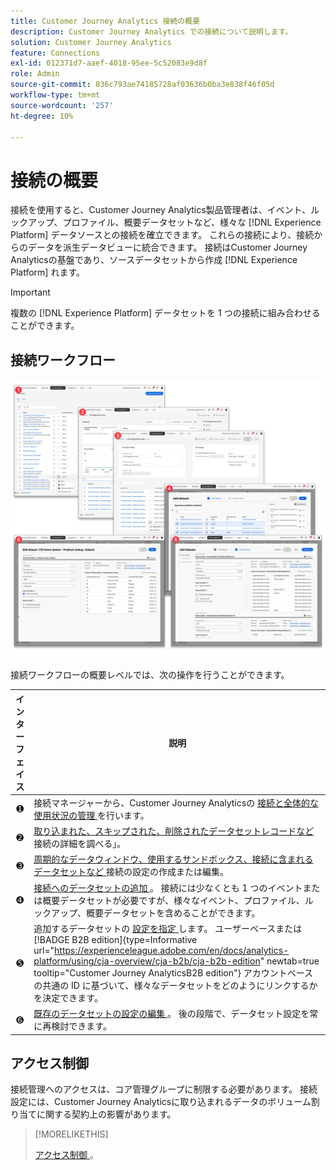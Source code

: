 ```yaml
---
title: Customer Journey Analytics 接続の概要
description: Customer Journey Analytics での接続について説明します。
solution: Customer Journey Analytics
feature: Connections
exl-id: 012371d7-aaef-4018-95ee-5c52083e9d8f
role: Admin
source-git-commit: 836c793ae74185728af03636b0ba3e838f46f05d
workflow-type: tm+mt
source-wordcount: '257'
ht-degree: 10%

---
```


# 接続の概要

接続を使用すると、Customer Journey Analytics製品管理者は、イベント、ルックアップ、プロファイル、概要データセットなど、様々な [!DNL  Experience Platform] データソースとの接続を確立できます。 これらの接続により、接続からのデータを派生データビューに統合できます。 接続はCustomer Journey Analyticsの基盤であり、ソースデータセットから作成 [!DNL Experience Platform] れます。

>[!IMPORTANT]
>
>複数の [!DNL Experience Platform] データセットを 1 つの接続に組み合わせることができます。


## 接続ワークフロー

![ 接続ワークフロー ](assets/connection-workflow.png)

<!-- Outdated interface 

>[!BEGINSHADEBOX]

See ![VideoCheckedOut](/help/assets/icons/VideoCheckedOut.svg) [Configuring connections](https://video.tv.adobe.com/v/35111/?quality=12&learn=on){target="_blank"} for a demo video.

>[!ENDSHADEBOX]

-->

接続ワークフローの概要レベルでは、次の操作を行うことができます。

| インターフェイス | 説明 |
|:---:|---|
| ➊ | 接続マネージャーから、Customer Journey Analyticsの [ 接続と全体的な使用状況の管理 ](manage-connections.md) を行います。 |
| ➋ | [ 取り込まれた、スキップされた、削除されたデータセットレコードなど ](manage-connections.md#connection-details) 接続の詳細を調べる」。 |
| ➌ | [ 周期的なデータウィンドウ、使用するサンドボックス、接続に含まれるデータセットなど ](create-connection.md#create-or-edit-a-connection) 接続の設定の作成または編集。 |
| ➍ | [ 接続へのデータセットの追加 ](create-connection.md#add-datasets)。 接続には少なくとも 1 つのイベントまたは概要データセットが必要ですが、様々なイベント、プロファイル、ルックアップ、概要データセットを含めることができます。 |
| ➎ | 追加するデータセットの [ 設定を指定 ](create-connection.md#dataset-settings) します。 ユーザーベースまたは [!BADGE B2B edition]{type=Informative url="https://experienceleague.adobe.com/en/docs/analytics-platform/using/cja-overview/cja-b2b/cja-b2b-edition" newtab=true tooltip="Customer Journey AnalyticsB2B edition"} アカウントベースの共通の ID に基づいて、様々なデータセットをどのようにリンクするかを決定できます。 |
| ➏ | [ 既存のデータセットの設定の編集 ](create-connection.md#edit-a-dataset)。 後の段階で、データセット設定を常に再検討できます。 |



## アクセス制御

接続管理へのアクセスは、コア管理グループに制限する必要があります。 接続設定には、Customer Journey Analyticsに取り込まれるデータのボリューム割り当てに関する契約上の影響があります。

>[!MORELIKETHIS]
>
>[ アクセス制御 ](/help/technotes/access-control.md)。

